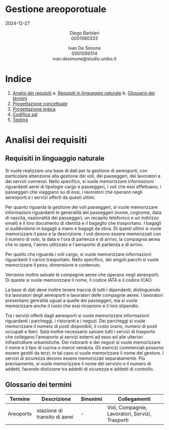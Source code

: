 # Gestione areoporotuale
2024-12-27

<p align="center">
    Diego Barbieri <br>
    0001080333 <br>
    <diego.barbieri5@studio.unibo.it <br>
</p>
<p align="center">
    Ivan De Simone <br>
    0001069314 <br>
    ivan.desimone@studio.unibo.it<br>
</p>

# Indice

1. [Analisi dei requisiti](#analisi-dei-requisiti)
    a. [Requisiti in linguaggio naturale](#requisiti-in-linguaggio-naturale)
    b. [Glossario dei termini](#glossario-dei-termini)
2. [Progettazione concettuale](#progettazione-concettuale)
3. [Progettazione logica](#progettazione)
4. [Codifica sql](#codifica-sql)
5. [Testing](#test)


# Analisi dei requisiti
## Requisiti in linguaggio naturale

Si vuole realizzare una base di dati per la gestione di aereoporti, con particolare attenzione alla gestione dei voli, dei passeggeri, dei lavoratori e dei servizi connessi. Nello specifico, si vuole memorizzare informazioni riguardanti aerei di tipologie cargo e passeggeri, i voli che essi effettuano, i passeggeri che viaggiano su di essi, i lavoratori che operano negli aereoporti e i servizi offerti da questi ultimi.

Per quanto riguarda la gestione dei voli passeggeri, si vuole memorizzare informazioni riguardanti le generalità dei passeggeri (nome, cognome, data di nascita, nazionalità dei passeggeri, un recapito telefonico e un indirizzo email) e il loro documento di identità e il bagaglio che trasportano. I bagagli si suddividono in bagagli a mano e bagagli da stiva. Di questi ultimi si vuole memorizzare il peso e la descrizione. I voli devono essere memorizzati con il numero di volo, la data e l'ora di partenza e di arrivo, la compagnia aerea che lo opera, l'aereo utilizzato e l'aeroporto di partenza e di arrivo.

Per quello che riguarda i voli cargo, si vuole memorizzare informazioni riguardanti il carico trasportato. Nello specifico, dei singoli pacchi si vuole memorizzare il peso, dimensione e contenuto.

Verranno inoltre salvate le compagnie aeree che operano negli aereoporti. Di queste si vuole memorizzare il nome, il codice IATA e il codice ICAO.

La base di dati deve inoltre tenere traccia di tutti i dipendenti, distinguendo tra lavoratori degli aereoporti e lavoratori delle compagnie aeree. I lavoratori presentano genralità uguali a quelle dei passeggeri, ma si vuole memorizzare anche il ruolo che essi ricoprono e il loro stipendio.

Tra i servizi offerti dagli aereoporti si vuole memorizzare informazioni riguardanti i parcheggi, i ristoranti e i negozi. Dei parcheggi si vuole memorizzare il numero di posti disponibili, il costo orario, numero di posti occupati e lberi. Satà inoltre necessario salvare tutti i servizi di trasporto che collegano l'areoporto ai servizi esterni ad esso ed alle ulteriori infrastrutture urbanistiche. Dei ristoranti e dei negozi si vuole memorizzare il nome e il tipo di cucina o merce venduta. Gli esercizi commerciali possono essere gestiti da terzi, in tal caso si vuole memorizzare il nome del gestore. I servizi di sicurezza devono essere memorizzati separatamente. Più precisamente, si vuole memorizzare il nome del servizio e il numero di addetti, facendo distizione tra addetti di sicurezza e addetti di controllo.

## Glossario dei termini

| Termine | Descrizione | Sinonimi | Collegamenti | 
| --------------- | --------------- | --------------- | --------------- | 
| Areoporto | stazione di transito di aerei| - | Voli, Compagnie, Lavoratori, Servizi, Trasporti |

